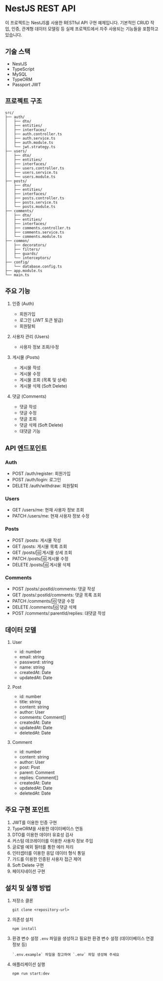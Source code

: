 # NestJS REST API

이 프로젝트는 NestJS를 사용한 RESTful API 구현 예제입니다. 기본적인 CRUD 작업, 인증, 관계형 데이터 모델링 등 실제 프로젝트에서 자주 사용되는 기능들을 포함하고 있습니다.

## 기술 스택

- NestJS
- TypeScript
- MySQL
- TypeORM
- Passport JWT

## 프로젝트 구조

```
src/
├── auth/
│   ├── dto/
│   ├── entities/
│   ├── interfaces/
│   ├── auth.controller.ts
│   ├── auth.service.ts
│   ├── auth.module.ts
│   └── jwt.strategy.ts
├── users/
│   ├── dto/
│   ├── entities/
│   ├── interfaces/
│   ├── users.controller.ts
│   ├── users.service.ts
│   └── users.module.ts
├── posts/
│   ├── dto/
│   ├── entities/
│   ├── interfaces/
│   ├── posts.controller.ts
│   ├── posts.service.ts
│   └── posts.module.ts
├── comments/
│   ├── dto/
│   ├── entities/
│   ├── interfaces/
│   ├── comments.controller.ts
│   ├── comments.service.ts
│   └── comments.module.ts
├── common/
│   ├── decorators/
│   ├── filters/
│   ├── guards/
│   └── interceptors/
├── config/
│   └── database.config.ts
├── app.module.ts
└── main.ts
```


## 주요 기능

1. 인증 (Auth)
   - 회원가입
   - 로그인 (JWT 토큰 발급)
   - 회원탈퇴

2. 사용자 관리 (Users)
   - 사용자 정보 조회/수정

3. 게시물 (Posts)
   - 게시물 작성
   - 게시물 수정
   - 게시물 조회 (목록 및 상세)
   - 게시물 삭제 (Soft Delete)

4. 댓글 (Comments)
   - 댓글 작성
   - 댓글 수정
   - 댓글 조회
   - 댓글 삭제 (Soft Delete)
   - 대댓글 기능

## API 엔드포인트

### Auth
- POST /auth/register: 회원가입
- POST /auth/login: 로그인
- DELETE /auth/withdraw: 회원탈퇴

### Users
- GET /users/me: 현재 사용자 정보 조회
- PATCH /users/me: 현재 사용자 정보 수정

### Posts
- POST /posts: 게시물 작성
- GET /posts: 게시물 목록 조회
- GET /posts/:id: 게시물 상세 조회
- PATCH /posts/:id: 게시물 수정
- DELETE /posts/:id: 게시물 삭제

### Comments
- POST /posts/:postId/comments: 댓글 작성
- GET /posts/:postId/comments: 댓글 목록 조회
- PATCH /comments/:id: 댓글 수정
- DELETE /comments/:id: 댓글 삭제
- POST /comments/:parentId/replies: 대댓글 작성

## 데이터 모델

1. User
   - id: number
   - email: string
   - password: string
   - name: string
   - createdAt: Date
   - updatedAt: Date

2. Post
   - id: number
   - title: string
   - content: string
   - author: User
   - comments: Comment[]
   - createdAt: Date
   - updatedAt: Date
   - deletedAt: Date

3. Comment
   - id: number
   - content: string
   - author: User
   - post: Post
   - parent: Comment
   - replies: Comment[]
   - createdAt: Date
   - updatedAt: Date
   - deletedAt: Date

## 주요 구현 포인트

1. JWT를 이용한 인증 구현
2. TypeORM을 사용한 데이터베이스 연동
3. DTO를 이용한 데이터 유효성 검사
4. 커스텀 데코레이터를 이용한 사용자 정보 주입
5. 글로벌 예외 필터를 통한 에러 처리
6. 인터셉터를 이용한 응답 데이터 형식 통일
7. 가드를 이용한 인증된 사용자 접근 제어
8. Soft Delete 구현
9. 페이지네이션 구현

## 설치 및 실행 방법

1. 저장소 클론
   ```
   git clone <repository-url>
   ```

2. 의존성 설치
   ```
   npm install
   ```

3. 환경 변수 설정
   `.env` 파일을 생성하고 필요한 환경 변수 설정 (데이터베이스 연결 정보 등)
   ```
   `.env.example` 파일을 참고하여 `.env` 파일 생성해 주세요
   ```

4. 애플리케이션 실행
   ```
   npm run start:dev
   ```

